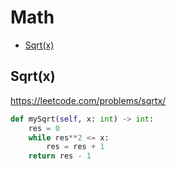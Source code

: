 # Math

+ [Sqrt(x)](#sqrtx)

[comment]: <> (Stop)

## Sqrt(x)

https://leetcode.com/problems/sqrtx/

```python
def mySqrt(self, x: int) -> int:
    res = 0
    while res**2 <= x:
        res = res + 1
    return res - 1
```